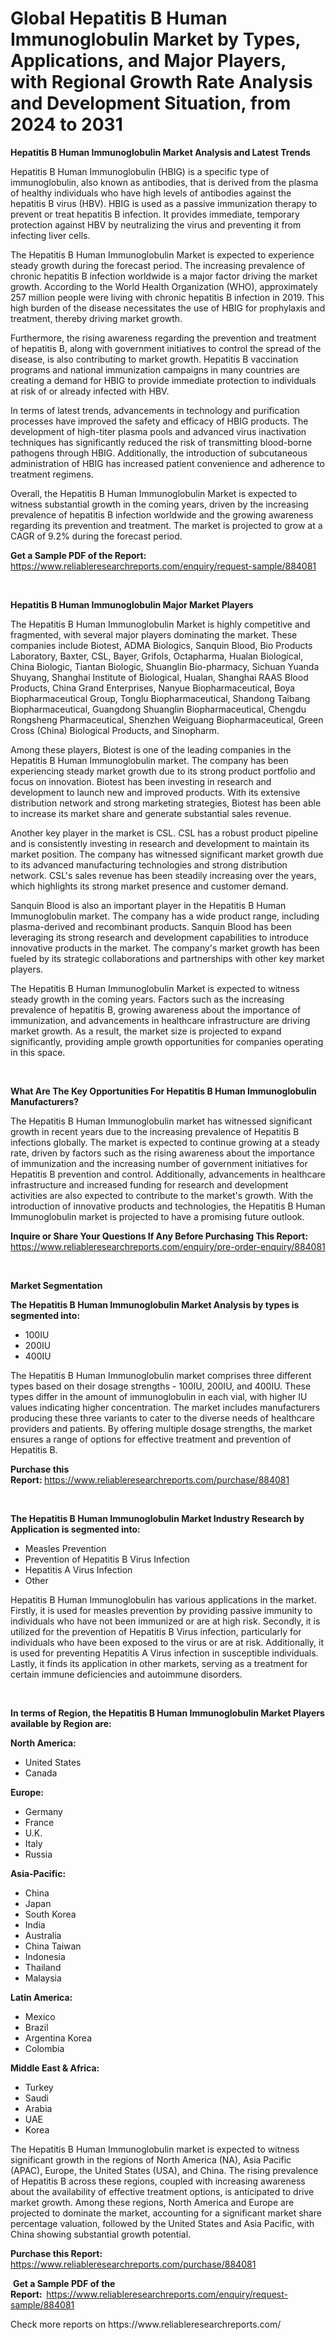 <p><h1>Global Hepatitis B Human Immunoglobulin Market by Types, Applications, and Major Players, with Regional Growth Rate Analysis and Development Situation, from 2024 to 2031</h1></p><p><strong>Hepatitis B Human Immunoglobulin Market Analysis and Latest Trends</strong></p>
<p><p>Hepatitis B Human Immunoglobulin (HBIG) is a specific type of immunoglobulin, also known as antibodies, that is derived from the plasma of healthy individuals who have high levels of antibodies against the hepatitis B virus (HBV). HBIG is used as a passive immunization therapy to prevent or treat hepatitis B infection. It provides immediate, temporary protection against HBV by neutralizing the virus and preventing it from infecting liver cells.</p><p>The Hepatitis B Human Immunoglobulin Market is expected to experience steady growth during the forecast period. The increasing prevalence of chronic hepatitis B infection worldwide is a major factor driving the market growth. According to the World Health Organization (WHO), approximately 257 million people were living with chronic hepatitis B infection in 2019. This high burden of the disease necessitates the use of HBIG for prophylaxis and treatment, thereby driving market growth.</p><p>Furthermore, the rising awareness regarding the prevention and treatment of hepatitis B, along with government initiatives to control the spread of the disease, is also contributing to market growth. Hepatitis B vaccination programs and national immunization campaigns in many countries are creating a demand for HBIG to provide immediate protection to individuals at risk of or already infected with HBV.</p><p>In terms of latest trends, advancements in technology and purification processes have improved the safety and efficacy of HBIG products. The development of high-titer plasma pools and advanced virus inactivation techniques has significantly reduced the risk of transmitting blood-borne pathogens through HBIG. Additionally, the introduction of subcutaneous administration of HBIG has increased patient convenience and adherence to treatment regimens.</p><p>Overall, the Hepatitis B Human Immunoglobulin Market is expected to witness substantial growth in the coming years, driven by the increasing prevalence of hepatitis B infection worldwide and the growing awareness regarding its prevention and treatment. The market is projected to grow at a CAGR of 9.2% during the forecast period.</p></p>
<p><strong>Get a Sample PDF of the Report:&nbsp;</strong> <a href="https://www.reliableresearchreports.com/enquiry/request-sample/884081">https://www.reliableresearchreports.com/enquiry/request-sample/884081</a></p>
<p>&nbsp;</p>
<p><strong>Hepatitis B Human Immunoglobulin Major Market Players</strong></p>
<p><p>The Hepatitis B Human Immunoglobulin Market is highly competitive and fragmented, with several major players dominating the market. These companies include Biotest, ADMA Biologics, Sanquin Blood, Bio Products Laboratory, Baxter, CSL, Bayer, Grifols, Octapharma, Hualan Biological, China Biologic, Tiantan Biologic, Shuanglin Bio-pharmacy, Sichuan Yuanda Shuyang, Shanghai Institute of Biological, Hualan, Shanghai RAAS Blood Products, China Grand Enterprises, Nanyue Biopharmaceutical, Boya Biopharmaceutical Group, Tonglu Biopharmaceutical, Shandong Taibang Biopharmaceutical, Guangdong Shuanglin Biopharmaceutical, Chengdu Rongsheng Pharmaceutical, Shenzhen Weiguang Biopharmaceutical, Green Cross (China) Biological Products, and Sinopharm.</p><p>Among these players, Biotest is one of the leading companies in the Hepatitis B Human Immunoglobulin market. The company has been experiencing steady market growth due to its strong product portfolio and focus on innovation. Biotest has been investing in research and development to launch new and improved products. With its extensive distribution network and strong marketing strategies, Biotest has been able to increase its market share and generate substantial sales revenue.</p><p>Another key player in the market is CSL. CSL has a robust product pipeline and is consistently investing in research and development to maintain its market position. The company has witnessed significant market growth due to its advanced manufacturing technologies and strong distribution network. CSL's sales revenue has been steadily increasing over the years, which highlights its strong market presence and customer demand.</p><p>Sanquin Blood is also an important player in the Hepatitis B Human Immunoglobulin market. The company has a wide product range, including plasma-derived and recombinant products. Sanquin Blood has been leveraging its strong research and development capabilities to introduce innovative products in the market. The company's market growth has been fueled by its strategic collaborations and partnerships with other key market players.</p><p>The Hepatitis B Human Immunoglobulin Market is expected to witness steady growth in the coming years. Factors such as the increasing prevalence of hepatitis B, growing awareness about the importance of immunization, and advancements in healthcare infrastructure are driving market growth. As a result, the market size is projected to expand significantly, providing ample growth opportunities for companies operating in this space.</p></p>
<p>&nbsp;</p>
<p><strong>What Are The Key Opportunities For Hepatitis B Human Immunoglobulin Manufacturers?</strong></p>
<p><p>The Hepatitis B Human Immunoglobulin market has witnessed significant growth in recent years due to the increasing prevalence of Hepatitis B infections globally. The market is expected to continue growing at a steady rate, driven by factors such as the rising awareness about the importance of immunization and the increasing number of government initiatives for Hepatitis B prevention and control. Additionally, advancements in healthcare infrastructure and increased funding for research and development activities are also expected to contribute to the market's growth. With the introduction of innovative products and technologies, the Hepatitis B Human Immunoglobulin market is projected to have a promising future outlook.</p></p>
<p><strong>Inquire or Share Your Questions If Any Before Purchasing This Report:</strong> <a href="https://www.reliableresearchreports.com/enquiry/pre-order-enquiry/884081">https://www.reliableresearchreports.com/enquiry/pre-order-enquiry/884081</a></p>
<p>&nbsp;</p>
<p><strong>Market Segmentation</strong></p>
<p><strong>The Hepatitis B Human Immunoglobulin Market Analysis by types is segmented into:</strong></p>
<p><ul><li>100IU</li><li>200IU</li><li>400IU</li></ul></p>
<p><p>The Hepatitis B Human Immunoglobulin market comprises three different types based on their dosage strengths - 100IU, 200IU, and 400IU. These types differ in the amount of immunoglobulin in each vial, with higher IU values indicating higher concentration. The market includes manufacturers producing these three variants to cater to the diverse needs of healthcare providers and patients. By offering multiple dosage strengths, the market ensures a range of options for effective treatment and prevention of Hepatitis B.</p></p>
<p><strong>Purchase this Report:&nbsp;</strong><a href="https://www.reliableresearchreports.com/purchase/884081">https://www.reliableresearchreports.com/purchase/884081</a></p>
<p>&nbsp;</p>
<p><strong>The Hepatitis B Human Immunoglobulin Market Industry Research by Application is segmented into:</strong></p>
<p><ul><li>Measles Prevention</li><li>Prevention of Hepatitis B Virus Infection</li><li>Hepatitis A Virus Infection</li><li>Other</li></ul></p>
<p><p>Hepatitis B Human Immunoglobulin has various applications in the market. Firstly, it is used for measles prevention by providing passive immunity to individuals who have not been immunized or are at high risk. Secondly, it is utilized for the prevention of Hepatitis B Virus infection, particularly for individuals who have been exposed to the virus or are at risk. Additionally, it is used for preventing Hepatitis A Virus infection in susceptible individuals. Lastly, it finds its application in other markets, serving as a treatment for certain immune deficiencies and autoimmune disorders.</p></p>
<p>&nbsp;</p>
<p><strong>In terms of Region, the Hepatitis B Human Immunoglobulin Market Players available by Region are:</strong></p>
<p>
    <p> <strong> North America: </strong>
        <ul>
            <li>United States</li>
            <li>Canada</li>
        </ul>
        </p> 
    <p> <strong> Europe: </strong>
        <ul>
            <li>Germany</li>
            <li>France</li>
            <li>U.K.</li>
            <li>Italy</li>
            <li>Russia</li>
        </ul>
        </p> 
    <p> <strong> Asia-Pacific: </strong>
        <ul>
            <li>China</li>
            <li>Japan</li>
            <li>South Korea</li>
            <li>India</li>
            <li>Australia</li>
            <li>China Taiwan</li>
            <li>Indonesia</li>
            <li>Thailand</li>
            <li>Malaysia</li>
        </ul>
        </p> 
    <p> <strong> Latin America: </strong>
        <ul>
            <li>Mexico</li>
            <li>Brazil</li>
            <li>Argentina Korea</li>
            <li>Colombia</li>
        </ul>
        </p> 
    <p> <strong> Middle East & Africa: </strong>
        <ul>
            <li>Turkey</li>
            <li>Saudi</li>
            <li>Arabia</li>
            <li>UAE</li>
            <li>Korea</li>
        </ul>
    </p>
    </p>
<p><p>The Hepatitis B Human Immunoglobulin market is expected to witness significant growth in the regions of North America (NA), Asia Pacific (APAC), Europe, the United States (USA), and China. The rising prevalence of Hepatitis B across these regions, coupled with increasing awareness about the availability of effective treatment options, is anticipated to drive market growth. Among these regions, North America and Europe are projected to dominate the market, accounting for a significant market share percentage valuation, followed by the United States and Asia Pacific, with China showing substantial growth potential.</p></p>
<p><strong>Purchase this Report: </strong><a href="https://www.reliableresearchreports.com/purchase/884081">https://www.reliableresearchreports.com/purchase/884081</a></p>
<p>&nbsp;<strong>Get a Sample PDF of the Report:&nbsp;&nbsp;</strong><a href="https://www.reliableresearchreports.com/enquiry/request-sample/884081">https://www.reliableresearchreports.com/enquiry/request-sample/884081</a></p>
<p><strong></strong></p>
<p>Check more reports on https://www.reliableresearchreports.com/</p>